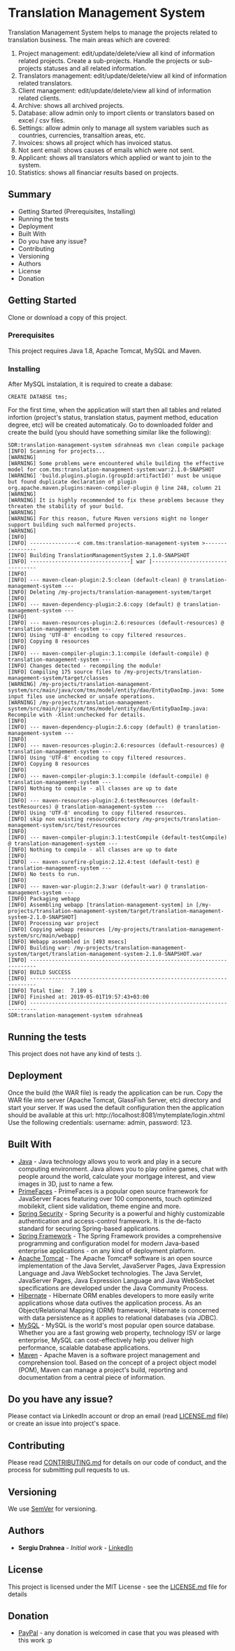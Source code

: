 # Translation Management System

Translation Management System helps to manage the projects related to translation business. The main areas which are covered:
1. Project management: edit/update/delete/view all kind of information related projects. Create a sub-projects. Handle the projects or sub-projects statuses and all related information.
2. Translators management: edit/update/delete/view all kind of information related translators. 
3. Client management: edit/update/delete/view all kind of information related clients. 
4. Archive: shows all archived projects. 
5. Database: allow admin only to import clients or translators based on excel / csv files.
6. Settings: allow admin only to manage all system variables such as countries, currencies, transaltion areas, etc.
7. Invoices: shows all project which has invoiced status.  
8. Not sent email: shows causes of emails which were not sent. 
9. Applicant: shows all translators which applied or want to join to the system.
10. Statistics: shows all financiar results based on projects. 

## Summary
* Getting Started (Prerequisites, Installing)
* Running the tests
* Deployment
* Built With
* Do you have any issue?
* Contributing
* Versioning
* Authors
* License
* Donation

## Getting Started

Clone or download a copy of this project.

### Prerequisites

This project requires Java 1.8, Apache Tomcat, MySQL and Maven.

### Installing

After MySQL instalation, it is required to create a dabase:

```
CREATE DATABSE tms;
```
For the first time, when the application will start then all tables and related infortion (project's status, translation status, payment method, education degree, etc) will be created automaticaly. 
Go to downloaded folder and create the build (you should have something similar like the following):
```
SDR:translation-management-system sdrahnea$ mvn clean compile package
[INFO] Scanning for projects...
[WARNING] 
[WARNING] Some problems were encountered while building the effective model for com.tms:translation-management-system:war:2.1.0-SNAPSHOT
[WARNING] 'build.plugins.plugin.(groupId:artifactId)' must be unique but found duplicate declaration of plugin org.apache.maven.plugins:maven-compiler-plugin @ line 248, column 21
[WARNING] 
[WARNING] It is highly recommended to fix these problems because they threaten the stability of your build.
[WARNING] 
[WARNING] For this reason, future Maven versions might no longer support building such malformed projects.
[WARNING] 
[INFO] 
[INFO] ---------------< com.tms:translation-management-system >----------------
[INFO] Building TranslationManagementSystem 2.1.0-SNAPSHOT
[INFO] --------------------------------[ war ]---------------------------------
[INFO] 
[INFO] --- maven-clean-plugin:2.5:clean (default-clean) @ translation-management-system ---
[INFO] Deleting /my-projects/translation-management-system/target
[INFO] 
[INFO] --- maven-dependency-plugin:2.6:copy (default) @ translation-management-system ---
[INFO] 
[INFO] --- maven-resources-plugin:2.6:resources (default-resources) @ translation-management-system ---
[INFO] Using 'UTF-8' encoding to copy filtered resources.
[INFO] Copying 8 resources
[INFO] 
[INFO] --- maven-compiler-plugin:3.1:compile (default-compile) @ translation-management-system ---
[INFO] Changes detected - recompiling the module!
[INFO] Compiling 175 source files to /my-projects/translation-management-system/target/classes
[WARNING] /my-projects/translation-management-system/src/main/java/com/tms/model/entity/dao/EntityDaoImp.java: Some input files use unchecked or unsafe operations.
[WARNING] /my-projects/translation-management-system/src/main/java/com/tms/model/entity/dao/EntityDaoImp.java: Recompile with -Xlint:unchecked for details.
[INFO] 
[INFO] --- maven-dependency-plugin:2.6:copy (default) @ translation-management-system ---
[INFO] 
[INFO] --- maven-resources-plugin:2.6:resources (default-resources) @ translation-management-system ---
[INFO] Using 'UTF-8' encoding to copy filtered resources.
[INFO] Copying 8 resources
[INFO] 
[INFO] --- maven-compiler-plugin:3.1:compile (default-compile) @ translation-management-system ---
[INFO] Nothing to compile - all classes are up to date
[INFO] 
[INFO] --- maven-resources-plugin:2.6:testResources (default-testResources) @ translation-management-system ---
[INFO] Using 'UTF-8' encoding to copy filtered resources.
[INFO] skip non existing resourceDirectory /my-projects/translation-management-system/src/test/resources
[INFO] 
[INFO] --- maven-compiler-plugin:3.1:testCompile (default-testCompile) @ translation-management-system ---
[INFO] Nothing to compile - all classes are up to date
[INFO] 
[INFO] --- maven-surefire-plugin:2.12.4:test (default-test) @ translation-management-system ---
[INFO] No tests to run.
[INFO] 
[INFO] --- maven-war-plugin:2.3:war (default-war) @ translation-management-system ---
[INFO] Packaging webapp
[INFO] Assembling webapp [translation-management-system] in [/my-projects/translation-management-system/target/translation-management-system-2.1.0-SNAPSHOT]
[INFO] Processing war project
[INFO] Copying webapp resources [/my-projects/translation-management-system/src/main/webapp]
[INFO] Webapp assembled in [493 msecs]
[INFO] Building war: /my-projects/translation-management-system/target/translation-management-system-2.1.0-SNAPSHOT.war
[INFO] ------------------------------------------------------------------------
[INFO] BUILD SUCCESS
[INFO] ------------------------------------------------------------------------
[INFO] Total time:  7.109 s
[INFO] Finished at: 2019-05-01T19:57:43+03:00
[INFO] ------------------------------------------------------------------------
SDR:translation-management-system sdrahnea$ 
```

## Running the tests

This project does not have any kind of tests :).

## Deployment

Once the build (the WAR file) is ready the application can be run. Copy the WAR file into server (Apache Tomcat, GlassFish Server, etc) directory and start your server.
If was used the default configuration then the application should be available at this url: http://localhost:8081/mytemplate/login.xhtml 
Use the following credentials: username: admin, password: 123.

## Built With

* [Java](https://www.java.com/en/download/) - Java technology allows you to work and play in a secure computing environment. Java allows you to play online games, chat with people around the world, calculate your mortgage interest, and view images in 3D, just to name a few.
* [PrimeFaces](https://www.primefaces.org/) - PrimeFaces is a popular open source framework for JavaServer Faces featuring over 100 components, touch optimized mobilekit, client side validation, theme engine and more.
* [Spring Security](https://spring.io/projects/spring-security) - Spring Security is a powerful and highly customizable authentication and access-control framework. It is the de-facto standard for securing Spring-based applications.
* [Spring Framework](https://spring.io/projects/spring-framework) - The Spring Framework provides a comprehensive programming and configuration model for modern Java-based enterprise applications - on any kind of deployment platform.
* [Apache Tomcat](http://tomcat.apache.org/) - The Apache Tomcat® software is an open source implementation of the Java Servlet, JavaServer Pages, Java Expression Language and Java WebSocket technologies. The Java Servlet, JavaServer Pages, Java Expression Language and Java WebSocket specifications are developed under the Java Community Process.
* [Hibernate](http://hibernate.org/) - Hibernate ORM enables developers to more easily write applications whose data outlives the application process. As an Object/Relational Mapping (ORM) framework, Hibernate is concerned with data persistence as it applies to relational databases (via JDBC).
* [MySQL](https://www.mysql.com/) - MySQL is the world's most popular open source database. Whether you are a fast growing web property, technology ISV or large enterprise, MySQL can cost-effectively help you deliver high performance, scalable database applications.
* [Maven](https://maven.apache.org/) - Apache Maven is a software project management and comprehension tool. Based on the concept of a project object model (POM), Maven can manage a project's build, reporting and documentation from a central piece of information. 

## Do you have any issue?

Please contact via LinkedIn account or drop an email (read [LICENSE.md](LICENSE.md) file) or create an issue into project's space.

## Contributing

Please read [CONTRIBUTING.md](CONTRIBUTING.md) for details on our code of conduct, and the process for submitting pull requests to us.

## Versioning

We use [SemVer](http://semver.org/) for versioning.

## Authors

* **Sergiu Drahnea** - *Initial work* - [LinkedIn](https://www.linkedin.com/in/sergiu-drahnea)

## License

This project is licensed under the MIT License - see the [LICENSE.md](LICENSE.md) file for details

## Donation
* [PayPal](https://www.paypal.me/sdrahnea) - any donation is welcomed in case that you was pleased with this work :p

